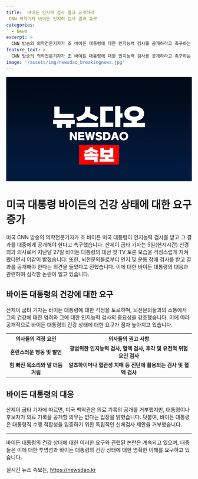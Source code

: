 ```yaml
---
title:  바이든 인지력 검사 결과 공개하라
 CNN 의학기자 바이든 인지력 검사 결과 요구
categories:
  - News
excerpt: >
  CNN 방송의 의학전문기자가 조 바이든 대통령에 대한 인지능력 검사를 공개하라고 촉구하는 발언을 했습니다. 바이든 대통령이 TV 토론에서의 모습과 현재의 걱정스러운 상황에 대해 의견을 제시한 것으로, 백악관은 더 많은 의료 기록을 공개할 의무는 없지만 투명하게 검사를 할 필요가 있다고 주장하고 있습니다. 연령과 건강 문제가 대외적으로 부각되면서 후보자에 대한 건강 상태를 공개하는 것이 필요하다는 견해가 제기되고 있습니다.
feature_text: >
  CNN 방송의 의학전문기자가 조 바이든 대통령에 대한 인지능력 검사를 공개하라고 촉구하는 발언을 했습니다. 바이든 대통령이 TV 토론에서의 모습과 현재의 걱정스러운 상황에 대해 의견을 제시한 것으로, 백악관은 더 많은 의료 기록을 공개할 의무는 없지만 투명하게 검사를 할 필요가 있다고 주장하고 있습니다. 연령과 건강 문제가 대외적으로 부각되면서 후보자에 대한 건강 상태를 공개하는 것이 필요하다는 견해가 제기되고 있습니다.
image: '/assets/img/newsdao_breakingnews.jpg'
---
```


<p><img src="/assets/img/newsdao_breakingnews.jpg" alt="cryptoinkorea 속보" /></p>

<h1>미국 대통령 바이든의 건강 상태에 대한 요구 증가</h1>

<p data-ke-size="size16">미국 CNN 방송의 의학전문기자가 조 바이든 미국 대통령이 인지능력 검사를 받고 그 결과를 대중에게 공개해야 한다고 촉구했습니다. 산제이 굽타 기자는 5일(현지시간) 신경외과 의사로서 지난달 27일 바이든 대통령의 대선 첫 TV 토론 모습을 걱정스럽게 지켜봤다면서 이같이 밝혔습니다. 또한, 뇌전문의들로부터 인지 및 운동 장애 검사를 받고 결과를 공개해야 한다는 의견을 들었다고 전했습니다. 이에 대한 바이든 대통령의 대응과 관련하여 심각한 논란이 일고 있습니다.</p>

<h2 data-ke-size="size26">바이든 대통령의 건강에 대한 요구</h2>

<p data-ke-size="size16">산제이 굽타 기자는 바이든 대통령에 대한 걱정을 토로하며, 뇌전문의들과의 소통에서 그의 건강에 대한 염려와 그에 대한 인지능력 검사의 중요성을 강조했습니다. 이에 따라 공개적으로 바이든 대통령의 건강 상태에 대한 요구가 점차 높아지고 있습니다.</p>

<table>
  <tr>
    <th><b>의사들의 걱정 요인</b></th>
    <th><b>의사들의 권고 사항</b></th>
  </tr>
  <tr>
    <td style="text-align: center; height: 17px;"><b>혼란스러운 행동 및 발언</b></td>
    <td style="text-align: center; height: 17px;"><b>광범위한 인지능력 검사, 혈액 검사, 후각 및 유전적 위험 요인 검사</b></td>
  </tr>
  <tr>
    <td style="text-align: center; height: 17px;"><b>힘 빠진 목소리와 말 더듬거림</b></td>
    <td style="text-align: center; height: 17px;"><b>알츠하이머나 혈관성 치매 등 진단에 활용되는 검사 및 혈액 검사</b></td>
  </tr>
</table>

<h2 data-ke-size="size26">바이든 대통령의 대응</h2>

<p data-ke-size="size16">산제이 굽타 기자에 따르면, 미국 백악관은 의료 기록의 공개를 거부했지만, 대통령이나 후보자가 의료 기록을 공개할 의무는 없다는 입장을 밝혔습니다. 덧붙여, 바이든 대통령은 대통령직 수행 적합성을 입증하기 위한 독립적인 신체검사 제안을 거부했습니다.</p>

<hr>

<p data-ke-size="size16">바이든 대통령의 건강 상태에 대한 이러한 요구와 관련된 논란은 계속되고 있으며, 대중들은 이에 대한 투명성과 바이든 대통령의 건강 상태에 대한 명확한 이해를 요구하고 있습니다.</p>
실시간 뉴스 속보는, <a href="https://newsdao.kr" rel="dofollow">https://newsdao.kr</a>


